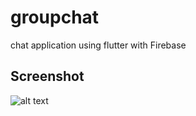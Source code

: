 # groupchat

chat application using flutter with Firebase

## Screenshot

![alt text](https://i.ibb.co/411X5Cs/Screenshot-from-2021-11-29-05-04-12.png)

